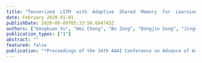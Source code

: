 ```yaml
---
title: "Tensorized  LSTM  with  Adaptive  Shared  Memory  for  Learning Trends in Multivariate Time Series"
date: February 2020-01-01
publishDate: 2020-08-09T05:33:56.664743Z
authors: ["Dongkuan Xu", "Wei Cheng", "Bo Zong", "Dongjin Song", "Jingchao Ni", "Wenchao Yu", "Yanchi Liu", "Haifeng Chen", "Xiang Zhang"]
publication_types: ["1"]
abstract: ""
featured: false
publication: "*Proceedings of the 34th AAAI Conference on Advance of Artificial Intelligence (AAAI)*"
---
```


